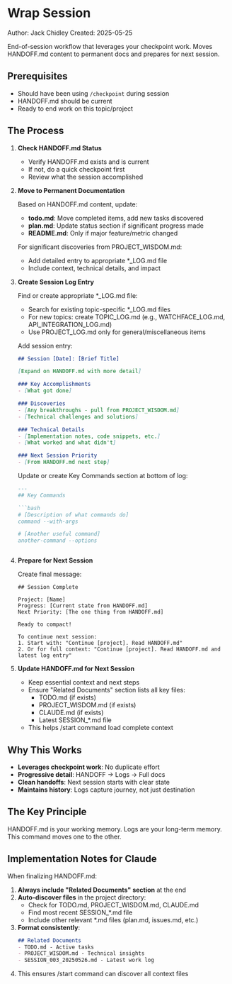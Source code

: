 # Wrap Session
Author: Jack Chidley
Created: 2025-05-25

End-of-session workflow that leverages your checkpoint work. Moves HANDOFF.md content to permanent docs and prepares for next session.

## Prerequisites

- Should have been using `/checkpoint` during session
- HANDOFF.md should be current
- Ready to end work on this topic/project

## The Process

1. **Check HANDOFF.md Status**
   - Verify HANDOFF.md exists and is current
   - If not, do a quick checkpoint first
   - Review what the session accomplished

2. **Move to Permanent Documentation**
   
   Based on HANDOFF.md content, update:
   - **todo.md**: Move completed items, add new tasks discovered
   - **plan.md**: Update status section if significant progress made
   - **README.md**: Only if major feature/metric changed
   
   For significant discoveries from PROJECT_WISDOM.md:
   - Add detailed entry to appropriate *_LOG.md file
   - Include context, technical details, and impact

3. **Create Session Log Entry**
   
   Find or create appropriate *_LOG.md file:
   - Search for existing topic-specific *_LOG.md files
   - For new topics: create TOPIC_LOG.md (e.g., WATCHFACE_LOG.md, API_INTEGRATION_LOG.md)
   - Use PROJECT_LOG.md only for general/miscellaneous items
   
   Add session entry:
   ```markdown
   ## Session [Date]: [Brief Title]
   
   [Expand on HANDOFF.md with more detail]
   
   ### Key Accomplishments
   - [What got done]
   
   ### Discoveries
   - [Any breakthroughs - pull from PROJECT_WISDOM.md]
   - [Technical challenges and solutions]
   
   ### Technical Details
   - [Implementation notes, code snippets, etc.]
   - [What worked and what didn't]
   
   ### Next Session Priority
   - [From HANDOFF.md next step]
   ```
   
   Update or create Key Commands section at bottom of log:
   ```markdown
   ---
   ## Key Commands
   
   ```bash
   # [Description of what commands do]
   command --with-args
   
   # [Another useful command]
   another-command --options
   ```
   ```

4. **Prepare for Next Session**
   
   Create final message:
   ```
   ## Session Complete
   
   Project: [Name]
   Progress: [Current state from HANDOFF.md]
   Next Priority: [The one thing from HANDOFF.md]
   
   Ready to compact! 
   
   To continue next session:
   1. Start with: "Continue [project]. Read HANDOFF.md"
   2. Or for full context: "Continue [project]. Read HANDOFF.md and latest log entry"
   ```

5. **Update HANDOFF.md for Next Session**
   - Keep essential context and next steps
   - Ensure "Related Documents" section lists all key files:
     * TODO.md (if exists)
     * PROJECT_WISDOM.md (if exists)
     * CLAUDE.md (if exists)
     * Latest SESSION_*.md file
   - This helps /start command load complete context

## Why This Works

- **Leverages checkpoint work**: No duplicate effort
- **Progressive detail**: HANDOFF → Logs → Full docs
- **Clean handoffs**: Next session starts with clear state
- **Maintains history**: Logs capture journey, not just destination

## The Key Principle

HANDOFF.md is your working memory.
Logs are your long-term memory.
This command moves one to the other.

## Implementation Notes for Claude

When finalizing HANDOFF.md:
1. **Always include "Related Documents" section** at the end
2. **Auto-discover files** in the project directory:
   - Check for TODO.md, PROJECT_WISDOM.md, CLAUDE.md
   - Find most recent SESSION_*.md file
   - Include other relevant *.md files (plan.md, issues.md, etc.)
3. **Format consistently**:
   ```markdown
   ## Related Documents
   - TODO.md - Active tasks
   - PROJECT_WISDOM.md - Technical insights  
   - SESSION_003_20250526.md - Latest work log
   ```
4. This ensures /start command can discover all context files